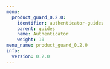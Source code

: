```yaml
---
menu:
  product_guard_0.2.0:
    identifier: authenticator-guides
    parent: guides
    name: Authenticator
    weight: 10
menu_name: product_guard_0.2.0
info:
  version: 0.2.0
---
```


